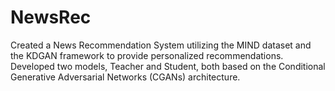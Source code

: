 # NewsRec
Created a News Recommendation System utilizing the MIND dataset and the KDGAN framework to provide personalized recommendations. Developed two models, Teacher and Student, both based on the Conditional Generative Adversarial Networks (CGANs) architecture. 
